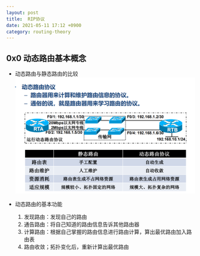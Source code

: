 ```yaml
---
layout: post
title:  RIP协议
date: 2021-05-11 17:12 +0900
category: routing-theory
---
```


## 0x0 动态路由基本概念

- 动态路由与静态路由的比较
![](/images/20210507-1.png)

- 动态路由的基本功能
  1. 发现路由：发现自己的路由
  2. 通告路由：将自己知道的路由信息告诉其他路由器
  3. 计算路由：根据自己掌握的路由信息进行路由计算，算出最优路由加入路由表
  4. 路由收敛；拓扑变化后，重新计算出最优路由